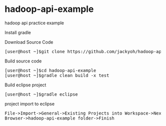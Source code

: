 # hadoop-api-example
hadoop api practice example

Install gradle

Download Source Code
<pre>
[user@host ~]$git clone https://github.com/jackyoh/hadoop-api-example.git
</pre>

Build source code
<pre>
[user@host ~]$cd hadoop-api-example
[user@host ~]$gradle clean build -x test
</pre>

Build eclipse project
<pre>
[user@host ~]$gradle eclipse
</pre>

project import to eclipse
<pre>
File->Import->General->Existing Projects into Workspace->Next->
Browser->hadoop-api-example folder->Finish

</pre>
